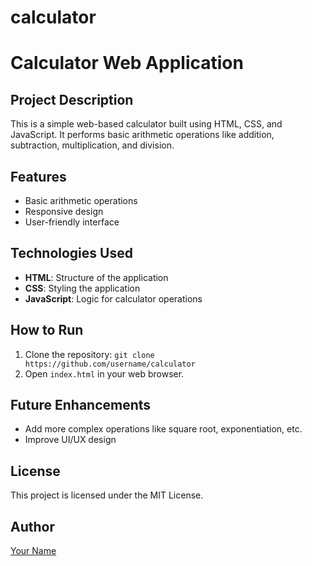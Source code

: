 # calculator
# Calculator Web Application

## Project Description
This is a simple web-based calculator built using HTML, CSS, and JavaScript. It performs basic arithmetic operations like addition, subtraction, multiplication, and division.

## Features
- Basic arithmetic operations
- Responsive design
- User-friendly interface

## Technologies Used
- **HTML**: Structure of the application
- **CSS**: Styling the application
- **JavaScript**: Logic for calculator operations

## How to Run
1. Clone the repository: `git clone https://github.com/username/calculator`
2. Open `index.html` in your web browser.

## Future Enhancements
- Add more complex operations like square root, exponentiation, etc.
- Improve UI/UX design

## License
This project is licensed under the MIT License.

## Author
[Your Name](https://github.com/username)
